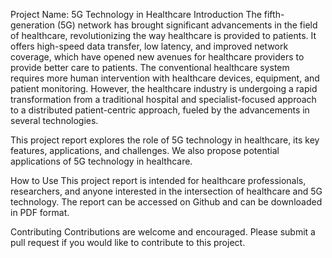 Project Name: 5G Technology in Healthcare
Introduction
The fifth-generation (5G) network has brought significant advancements in the field of healthcare, revolutionizing the way healthcare is provided to patients. It offers high-speed data transfer, low latency, and improved network coverage, which have opened new avenues for healthcare providers to provide better care to patients. The conventional healthcare system requires more human intervention with healthcare devices, equipment, and patient monitoring. However, the healthcare industry is undergoing a rapid transformation from a traditional hospital and specialist-focused approach to a distributed patient-centric approach, fueled by the advancements in several technologies.

This project report explores the role of 5G technology in healthcare, its key features, applications, and challenges. We also propose potential applications of 5G technology in healthcare.

How to Use
This project report is intended for healthcare professionals, researchers, and anyone interested in the intersection of healthcare and 5G technology. The report can be accessed on Github and can be downloaded in PDF format.

Contributing
Contributions are welcome and encouraged. Please submit a pull request if you would like to contribute to this project.
